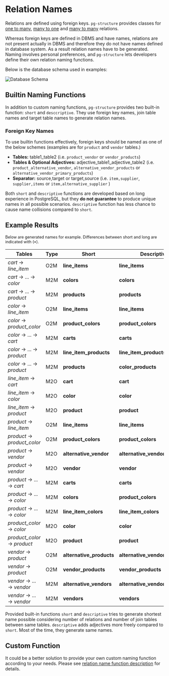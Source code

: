 # Relation Names

Relations are defined using foreign keys. `pg-structure` provides classes for [one to many](/nav.02.api/classes/o2mrelation), [many to one](/nav.02.api/classes/m2orelation) and [many to many](/nav.02.api/classes/m2mrelation) relations.

Whereas foreign keys are defined in DBMS and have names, relations are not present actually in DBMS and therefore they do not have names defined in database system. As a result relation names have to be generated. Naming involves personal preferences, and `pg-structure` lets developers define their own relation naming functions.

<span id="exampleSchema"></span>Below is the database schema used in examples:

![Database Schema](/images/relation_names_schema.svg)

## Builtin Naming Functions

In addition to custom naming functions, `pg-structure` provides two built-in function: `short` and `desccriptive`. They use foreign key names, join table names and target table names to generate relation names.

### Foreign Key Names

To use builtin functions effectively, foreign keys should be named as one of the below schemes (examples are for `product` and `vendor` tables.)

- **Tables:** table1_table2 (i.e. `product_vendor` or `vendor_products`)
- **Tables & Optional Adjectives:** adjective_table1_adjective_table2 (i.e. `product_alternative_vendor`, `alternative_vendor_products` or `alternative_vendor_primary_products`)
- **Separator:** source,target or target,source (i.e. `item,supplier`, `supplier,items` or `item,alternative_supplier` )

Both `short` and `descriptive` functions are developed based on long experience in PostgreSQL, but they **do not guarantee** to produce unique names in all possible scenarios. `descriptive` function has less chance to cause name collisions compared to `short`.

## Example Results

<div style="font-size:0.90em">

Below are generated names for example. Differences between short and long are indicated with (•).

| Tables                      | Type | Short                    | Descriptive                     |     |
| --------------------------- | ---- | ------------------------ | ------------------------------- | --- |
| _cart_ → _line_item_        | O2M  | **line_items**           | **line_items**                  |     |
| _cart_ → ... → _color_      | M2M  | **colors**               | **colors**                      |     |
| _cart_ → ... → _product_    | M2M  | **products**             | **products**                    |     |
| _color_ → _line_item_       | O2M  | **line_items**           | **line_items**                  |     |
| _color_ → _product_color_   | O2M  | **product_colors**       | **product_colors**              |     |
| _color_ → ... → _cart_      | M2M  | **carts**                | **carts**                       |     |
| _color_ → ... → _product_   | M2M  | **line_item_products**   | **line_item_products**          |     |
| _color_ → ... → _product_   | M2M  | **products**             | **color_products**              | •   |
| _line_item_ → _cart_        | M2O  | **cart**                 | **cart**                        |     |
| _line_item_ → _color_       | M2O  | **color**                | **color**                       |     |
| _line_item_ → _product_     | M2O  | **product**              | **product**                     |     |
| _product_ → _line_item_     | O2M  | **line_items**           | **line_items**                  |     |
| _product_ → _product_color_ | O2M  | **product_colors**       | **product_colors**              |     |
| _product_ → _vendor_        | M2O  | **alternative_vendor**   | **alternative_vendor**          |     |
| _product_ → _vendor_        | M2O  | **vendor**               | **vendor**                      |     |
| _product_ → ... → _cart_    | M2M  | **carts**                | **carts**                       |     |
| _product_ → ... → _color_   | M2M  | **colors**               | **product_colors**              | •   |
| _product_ → ... → _color_   | M2M  | **line_item_colors**     | **line_item_colors**            |     |
| _product_color_ → _color_   | M2O  | **color**                | **color**                       |     |
| _product_color_ → _product_ | M2O  | **product**              | **product**                     |     |
| _vendor_ → _product_        | O2M  | **alternative_products** | **alternative_vendor_products** | •   |
| _vendor_ → _product_        | O2M  | **vendor_products**      | **vendor_products**             |     |
| _vendor_ → ... → _vendor_   | M2M  | **alternative_vendors**  | **alternative_vendors**         |     |
| _vendor_ → ... → _vendor_   | M2M  | **vendors**              | **vendors**                     |     |

</div>

Provided built-in functions `short` and `descriptive` tries to generate shortest name possible considering number of relations and number of join tables between same tables. `descriptive` adds adjectives more freely compared to `short`. Most of the time, they generate same names.

## Custom Function

It could be a better solution to provide your own custom naming function according to your needs. Please see [relation name function description](/nav.02.api/#relationnamefunction) for details.
